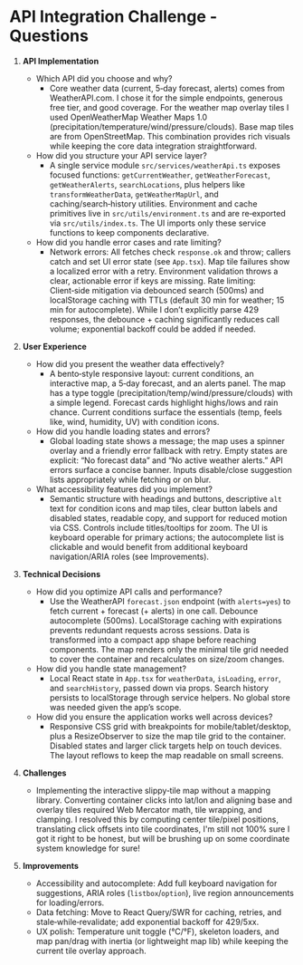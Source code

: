 # API Integration Challenge - Questions

1. **API Implementation**
   - Which API did you choose and why?
     - Core weather data (current, 5‑day forecast, alerts) comes from WeatherAPI.com. I chose it for the simple endpoints, generous free tier, and good coverage. For the weather map overlay tiles I used OpenWeatherMap Weather Maps 1.0 (precipitation/temperature/wind/pressure/clouds). Base map tiles are from OpenStreetMap. This combination provides rich visuals while keeping the core data integration straightforward.
   - How did you structure your API service layer?
     - A single service module `src/services/weatherApi.ts` exposes focused functions: `getCurrentWeather`, `getWeatherForecast`, `getWeatherAlerts`, `searchLocations`, plus helpers like `transformWeatherData`, `getWeatherMapUrl`, and caching/search‑history utilities. Environment and cache primitives live in `src/utils/environment.ts` and are re‑exported via `src/utils/index.ts`. The UI imports only these service functions to keep components declarative.
   - How did you handle error cases and rate limiting?
     - Network errors: All fetches check `response.ok` and throw; callers catch and set UI error state (see `App.tsx`). Map tile failures show a localized error with a retry. Environment validation throws a clear, actionable error if keys are missing. Rate limiting: Client‑side mitigation via debounced search (500ms) and localStorage caching with TTLs (default 30 min for weather; 15 min for autocomplete). While I don’t explicitly parse 429 responses, the debounce + caching significantly reduces call volume; exponential backoff could be added if needed.

2. **User Experience**
   - How did you present the weather data effectively?
     - A bento‑style responsive layout: current conditions, an interactive map, a 5‑day forecast, and an alerts panel. The map has a type toggle (precipitation/temp/wind/pressure/clouds) with a simple legend. Forecast cards highlight highs/lows and rain chance. Current conditions surface the essentials (temp, feels like, wind, humidity, UV) with condition icons.
   - How did you handle loading states and errors?
     - Global loading state shows a message; the map uses a spinner overlay and a friendly error fallback with retry. Empty states are explicit: “No forecast data” and “No active weather alerts.” API errors surface a concise banner. Inputs disable/close suggestion lists appropriately while fetching or on blur.
   - What accessibility features did you implement?
     - Semantic structure with headings and buttons, descriptive `alt` text for condition icons and map tiles, clear button labels and disabled states, readable copy, and support for reduced motion via CSS. Controls include titles/tooltips for zoom. The UI is keyboard operable for primary actions; the autocomplete list is clickable and would benefit from additional keyboard navigation/ARIA roles (see Improvements).

3. **Technical Decisions**
   - How did you optimize API calls and performance?
     - Use the WeatherAPI `forecast.json` endpoint (with `alerts=yes`) to fetch current + forecast (+ alerts) in one call. Debounce autocomplete (500ms). LocalStorage caching with expirations prevents redundant requests across sessions. Data is transformed into a compact app shape before reaching components. The map renders only the minimal tile grid needed to cover the container and recalculates on size/zoom changes.
   - How did you handle state management?
     - Local React state in `App.tsx` for `weatherData`, `isLoading`, `error`, and `searchHistory`, passed down via props. Search history persists to localStorage through service helpers. No global store was needed given the app’s scope.
   - How did you ensure the application works well across devices?
     - Responsive CSS grid with breakpoints for mobile/tablet/desktop, plus a ResizeObserver to size the map tile grid to the container. Disabled states and larger click targets help on touch devices. The layout reflows to keep the map readable on small screens.

4. **Challenges**
   - Implementing the interactive slippy‑tile map without a mapping library. Converting container clicks into lat/lon and aligning base and overlay tiles required Web Mercator math, tile wrapping, and clamping. I resolved this by computing center tile/pixel positions, translating click offsets into tile coordinates, I'm still not 100% sure I got it right to be honest, but will be brushing up on some coordinate system knowledge for sure!

5. **Improvements**
   - Accessibility and autocomplete: Add full keyboard navigation for suggestions, ARIA roles (`listbox`/`option`), live region announcements for loading/errors.
   - Data fetching: Move to React Query/SWR for caching, retries, and stale‑while‑revalidate; add exponential backoff for 429/5xx.
   - UX polish: Temperature unit toggle (°C/°F), skeleton loaders, and map pan/drag with inertia (or lightweight map lib) while keeping the current tile overlay approach.
